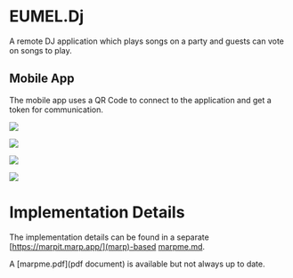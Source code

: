 # EUMEL.Dj
A remote DJ application which plays songs on a party and guests can vote on songs to play.

## Mobile App

The mobile app uses a QR Code to connect to the application and get a token for communication. 

![](Assets/Screenshot_1631782287.png)

![](Assets/Screenshot_1631782200.png)

![](Assets/Screenshot_1631782214.png)

![](Assets/Screenshot_1631782249.png)


# Implementation Details

The implementation details can be found in a separate [https://marpit.marp.app/](marp)-based [marpme.md](presentation).

A [marpme.pdf](pdf document) is available but not always up to date.


